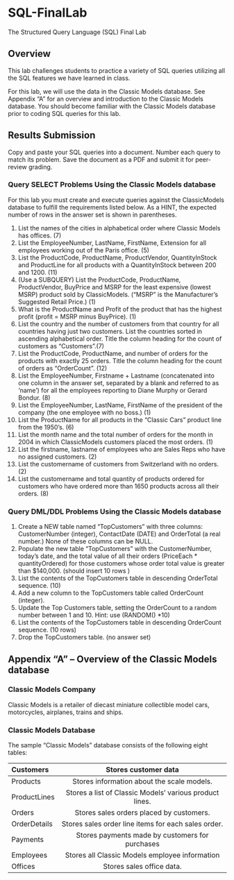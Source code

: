 # SQL-FinalLab
The Structured Query Language (SQL) Final Lab

## Overview
This lab challenges students to practice a variety of SQL queries utilizing all the SQL features we have learned in class.  

For this lab, we will use the data in the Classic Models database.  See Appendix “A” for an overview and introduction to the Classic Models database.  You should become familiar with the Classic Models database prior to coding SQL queries for this lab.

## Results Submission
Copy and paste your SQL queries into a document.  Number each query to match its problem.  Save the document as a PDF and submit it for peer-review grading. 

### Query SELECT Problems Using the Classic Models database
For this lab you must create and execute queries against the ClassicModels database to fulfill the requirements listed below.  As a HINT, the expected number of rows in the answer set is shown in parentheses.

1. List  the names of the cities in alphabetical order where Classic Models has offices. (7)
2. List the EmployeeNumber, LastName, FirstName, Extension for all employees working out of the Paris office. (5)
3. List the ProductCode, ProductName, ProductVendor, QuantityInStock and ProductLine for all products with a QuantityInStock between 200 and 1200. (11)
4. (Use a SUBQUERY) List the ProductCode, ProductName, ProductVendor, BuyPrice and MSRP for the least expensive (lowest MSRP) product sold by ClassicModels.  (“MSRP” is the Manufacturer’s Suggested Retail Price.)  (1)    
5. What is the ProductName and Profit of the product that has the highest profit (profit = MSRP minus BuyPrice). (1)
6. List the country and the number of customers from that country for all countries having just two  customers.  List the countries sorted in ascending alphabetical order. Title the column heading for the count of customers as “Customers”.(7)   
7. List the ProductCode, ProductName, and number of orders for the products with exactly 25 orders.  Title the column heading for the count of orders as “OrderCount”. (12)
8. List the EmployeeNumber, Firstname + Lastname  (concatenated into one column in the answer set, separated by a blank and referred to as ‘name’) for all the employees reporting to Diane Murphy or Gerard Bondur. (8)
9. List the EmployeeNumber, LastName, FirstName of the president of the company (the one employee with no boss.)  (1)
10. List the ProductName for all products in the “Classic Cars” product line from the 1950’s.  (6)
11. List the month name and the total number of orders for the month in 2004 in which ClassicModels customers placed the most orders. (1)
12. List the firstname, lastname of employees who are Sales Reps who have no assigned customers.  (2)
13. List the customername of customers from Switzerland with no orders. (2)
14. List the customername and total quantity of products ordered for customers who have ordered more than 1650 products across all their orders.  (8)

### Query DML/DDL Problems Using the Classic Models database
1. Create a NEW table named “TopCustomers” with three columns: CustomerNumber (integer), ContactDate (DATE) and  OrderTotal (a real number.)  None of these columns can be NULL.
2. Populate the new table “TopCustomers” with the CustomerNumber, today’s date, and the total value of all their orders (PriceEach * quantityOrdered) for those customers whose order total value is greater than $140,000. (should insert 10 rows )
3. List the contents of the TopCustomers table in descending OrderTotal sequence. (10) 
4. Add a new column to the TopCustomers table called OrderCount (integer).
5. Update the Top Customers table, setting the OrderCount to a random number between 1 and 10.  Hint:  use (RANDOM() *10)
6. List the contents of the TopCustomers table in descending OrderCount sequence. (10 rows)
7. Drop the TopCustomers table. (no answer set)

## Appendix “A” – Overview of the Classic Models database
### Classic Models Company
Classic Models is a retailer of diecast miniature collectible model cars, motorcycles, airplanes, trains and ships.  

### Classic Models Database 
The sample “Classic Models” database consists of the following eight tables:

| **Customers**         | **Stores customer data**                                |
|:----------------------|:-------------------------------------------------------:|
| Products              | Stores information about the scale models.              |
| ProductLines          | Stores a list of Classic Models’ various product lines. |
| Orders                | Stores sales orders placed by customers.  |
| OrderDetails          | Stores sales order line items for each sales order.  |
| Payments              | Stores payments made by customers for purchases |
| Employees             | Stores all Classic Models employee information  |
| Offices               | Stores sales office data. |
